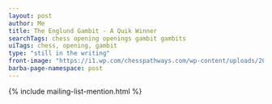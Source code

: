 ```yaml
---
layout: post
author: Me
title: The Englund Gambit - A Quik Winner
searchTags: chess opening openings gambit gambits
uiTags: chess, opening, gambit
type: "still in the writing"
front-image: "https://i1.wp.com/chesspathways.com/wp-content/uploads/2019/10/49a.png?resize=300%2C300&ssl=1"
barba-page-namespace: post
---
```

{% include mailing-list-mention.html %}
